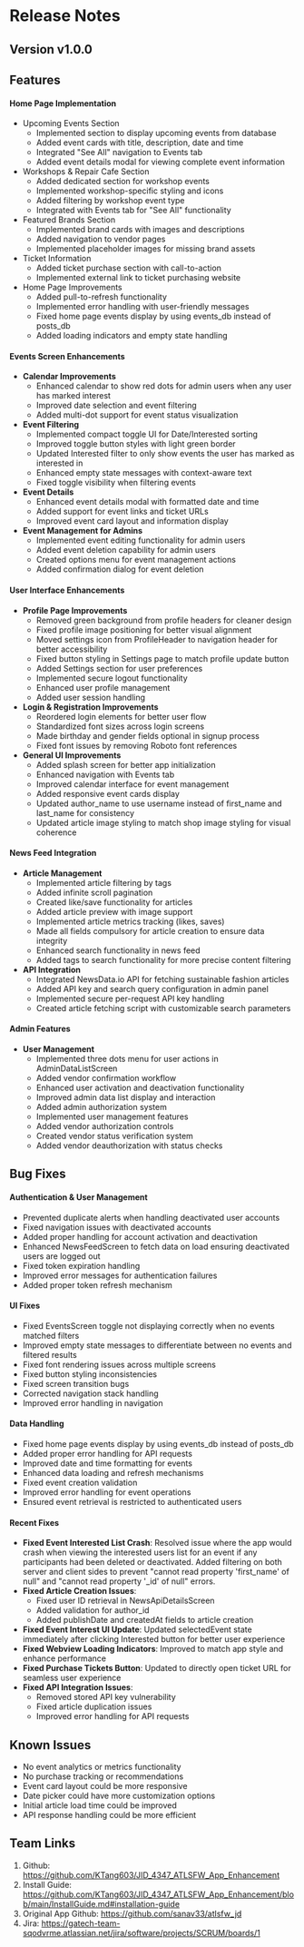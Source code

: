 # Release Notes

## Version v1.0.0

## Features

#### Home Page Implementation
* Upcoming Events Section
  * Implemented section to display upcoming events from database
  * Added event cards with title, description, date and time
  * Integrated "See All" navigation to Events tab
  * Added event details modal for viewing complete event information
* Workshops & Repair Cafe Section
  * Added dedicated section for workshop events
  * Implemented workshop-specific styling and icons
  * Added filtering by workshop event type
  * Integrated with Events tab for "See All" functionality
* Featured Brands Section
  * Implemented brand cards with images and descriptions
  * Added navigation to vendor pages
  * Implemented placeholder images for missing brand assets
* Ticket Information
  * Added ticket purchase section with call-to-action
  * Implemented external link to ticket purchasing website
* Home Page Improvements
  * Added pull-to-refresh functionality
  * Implemented error handling with user-friendly messages
  * Fixed home page events display by using events_db instead of posts_db
  * Added loading indicators and empty state handling

#### Events Screen Enhancements
- **Calendar Improvements**
  - Enhanced calendar to show red dots for admin users when any user has marked interest
  - Improved date selection and event filtering
  - Added multi-dot support for event status visualization
- **Event Filtering**
  - Implemented compact toggle UI for Date/Interested sorting
  - Improved toggle button styles with light green border
  - Updated Interested filter to only show events the user has marked as interested in
  - Enhanced empty state messages with context-aware text
  - Fixed toggle visibility when filtering events
- **Event Details**
  - Enhanced event details modal with formatted date and time
  - Added support for event links and ticket URLs
  - Improved event card layout and information display
- **Event Management for Admins**
  - Implemented event editing functionality for admin users
  - Added event deletion capability for admin users
  - Created options menu for event management actions
  - Added confirmation dialog for event deletion

#### User Interface Enhancements
- **Profile Page Improvements**
  - Removed green background from profile headers for cleaner design
  - Fixed profile image positioning for better visual alignment
  - Moved settings icon from ProfileHeader to navigation header for better accessibility
  - Fixed button styling in Settings page to match profile update button
  - Added Settings section for user preferences
  - Implemented secure logout functionality
  - Enhanced user profile management
  - Added user session handling
- **Login & Registration Improvements**
  - Reordered login elements for better user flow
  - Standardized font sizes across login screens
  - Made birthday and gender fields optional in signup process
  - Fixed font issues by removing Roboto font references
- **General UI Improvements**
  - Added splash screen for better app initialization
  - Enhanced navigation with Events tab
  - Improved calendar interface for event management
  - Added responsive event cards display
  - Updated author_name to use username instead of first_name and last_name for consistency
  - Updated article image styling to match shop image styling for visual coherence

#### News Feed Integration
- **Article Management**
  - Implemented article filtering by tags
  - Added infinite scroll pagination
  - Created like/save functionality for articles
  - Added article preview with image support
  - Implemented article metrics tracking (likes, saves)
  - Made all fields compulsory for article creation to ensure data integrity
  - Enhanced search functionality in news feed
  - Added tags to search functionality for more precise content filtering
- **API Integration**
  - Integrated NewsData.io API for fetching sustainable fashion articles
  - Added API key and search query configuration in admin panel
  - Implemented secure per-request API key handling
  - Created article fetching script with customizable search parameters

#### Admin Features
- **User Management**
  - Implemented three dots menu for user actions in AdminDataListScreen
  - Added vendor confirmation workflow
  - Enhanced user activation and deactivation functionality
  - Improved admin data list display and interaction
  - Added admin authorization system
  - Implemented user management features
  - Added vendor authorization controls
  - Created vendor status verification system
  - Added vendor deauthorization with status checks

## Bug Fixes

#### Authentication & User Management
- Prevented duplicate alerts when handling deactivated user accounts
- Fixed navigation issues with deactivated accounts
- Added proper handling for account activation and deactivation
- Enhanced NewsFeedScreen to fetch data on load ensuring deactivated users are logged out
- Fixed token expiration handling
- Improved error messages for authentication failures
- Added proper token refresh mechanism

#### UI Fixes
- Fixed EventsScreen toggle not displaying correctly when no events matched filters
- Improved empty state messages to differentiate between no events and filtered results
- Fixed font rendering issues across multiple screens
- Fixed button styling inconsistencies
- Fixed screen transition bugs
- Corrected navigation stack handling
- Improved error handling in navigation

#### Data Handling
- Fixed home page events display by using events_db instead of posts_db
- Added proper error handling for API requests
- Improved date and time formatting for events
- Enhanced data loading and refresh mechanisms
- Fixed event creation validation
- Improved error handling for event operations
- Ensured event retrieval is restricted to authenticated users

#### Recent Fixes
- **Fixed Event Interested List Crash**: Resolved issue where the app would crash when viewing the interested users list for an event if any participants had been deleted or deactivated. Added filtering on both server and client sides to prevent "cannot read property 'first_name' of null" and "cannot read property '_id' of null" errors.
- **Fixed Article Creation Issues**: 
  - Fixed user ID retrieval in NewsApiDetailsScreen
  - Added validation for author_id
  - Added publishDate and createdAt fields to article creation
- **Fixed Event Interest UI Update**: Updated selectedEvent state immediately after clicking Interested button for better user experience
- **Fixed Webview Loading Indicators**: Improved to match app style and enhance performance
- **Fixed Purchase Tickets Button**: Updated to directly open ticket URL for seamless user experience
- **Fixed API Integration Issues**:
  - Removed stored API key vulnerability
  - Fixed article duplication issues
  - Improved error handling for API requests

## Known Issues
- No event analytics or metrics functionality
- No purchase tracking or recommendations
- Event card layout could be more responsive
- Date picker could have more customization options
- Initial article load time could be improved
- API response handling could be more efficient

## Team Links
1. Github: https://github.com/KTang603/JID_4347_ATLSFW_App_Enhancement
2. Install Guide: https://github.com/KTang603/JID_4347_ATLSFW_App_Enhancement/blob/main/InstallGuide.md#installation-guide
3. Original App Github: https://github.com/sanav33/atlsfw_jd
4. Jira: https://gatech-team-sqodvrme.atlassian.net/jira/software/projects/SCRUM/boards/1
